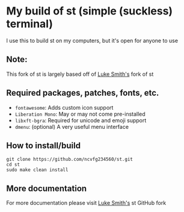 # My build of st (simple (suckless) terminal)
I use this to build st on my computers, but it's open for anyone to use

## Note:
This fork of st is largely based off of [Luke Smith's](https://github.com/LukeSmithxyz/st) fork of st

## Required packages, patches, fonts, etc.
- `fontawesome`: Adds custom icon support
- `Liberation Mono`: May or may not come pre-installed
- `libxft-bgra`: Required for unicode and emoji support
- `dmenu`: (optional) A very useful menu interface

## How to install/build
```
git clone https://github.com/ncvfg234560/st.git
cd st
sudo make clean install
```

## More documentation
For more documentation please visit [Luke Smith's](https://github.com/LukeSmithxyz/st) st GitHub fork
